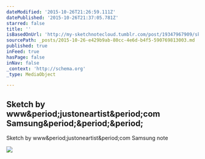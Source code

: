 ```yaml
---
dateModified: '2015-10-26T21:26:59.111Z'
datePublished: '2015-10-26T21:37:05.781Z'
starred: false
title: ''
isBasedOnUrl: 'http://my-sketchnotecloud.tumblr.com/post/19347967909/sketch-by-wwwjustoneartistcom-samsung-note'
sourcePath: _posts/2015-10-26-e429b9ab-80cc-4e6d-b4f5-590769813003.md
published: true
inFeed: true
hasPage: false
inNav: false
_context: 'http://schema.org'
_type: MediaObject

---
```

<article style=""><h1>Sketch by www&amp;period;justoneartist&amp;period;com Samsung&amp;period;&amp;period;&amp;period;</h1><p>Sketch by www&amp;period;justoneartist&amp;period;com Samsung note</p><img src="http://41.media.tumblr.com/tumblr_m0xqlyRr1V1rpz8n2o1_1280.jpg" /></article>